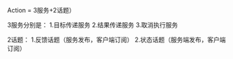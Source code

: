 Action = 3服务+2话题） 

3服务分别是：
1.目标传递服务 
2.结果传递服务 
3.取消执行服务 

2话题：
1.反馈话题（服务发布，客户端订阅） 
2.状态话题（服务端发布，客户端订阅）